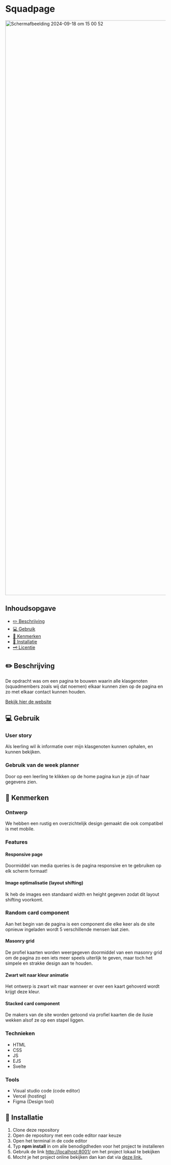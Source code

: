 # Squadpage
<img width="1800" alt="Scherm­afbeelding 2024-09-18 om 15 00 52" src="https://github.com/user-attachments/assets/df046e81-4800-4db1-970d-146bb4fb0c24">

## Inhoudsopgave
  * [✏️ Beschrijving](#beschrijving)
  * [💻 Gebruik](#gebruik)
  * [🔎 Kenmerken](#kenmerken)
  * [🔧 Installatie](#installatie)
  * [🗝️ Licentie](#licentie)

## ✏️ Beschrijving
De opdracht was om een pagina te bouwen waarin alle klasgenoten (squadmembers zoals wij dat noemen) elkaar kunnen zien op de pagina en zo met elkaar contact kunnen houden. 
<!-- Voeg een mooie poster visual toe 📸 -->
<a href="https://your-tribe-for-life-squad-page-lake.vercel.app/" alt="link naar squad page">Bekijk hier de website</a>

## 💻 Gebruik
<!-- Bij Gebruik staat de user story, hoe het werkt en wat je er mee kan. -->
### User story
Als leerling wil ik informatie over mijn klasgenoten kunnen ophalen, en kunnen bekijken.

### Gebruik van de week planner
Door op een leerling te klikken op de home pagina kun je zijn of haar gegevens zien.

## 🔎 Kenmerken

### Ontwerp
We hebben een rustig en overzichtelijk design gemaakt die ook compatibel is met mobile.

### Features

#### Responsive page
Doormiddel van media queries is de pagina responsive en te gebruiken op elk scherm formaat!

#### Image optimalisatie (layout shifting)
Ik heb de images een standaard width en height gegeven zodat dit layout shifting voorkomt.

### Random card component
Aan het begin van de pagina is een component die elke keer als de site opnieuw ingeladen wordt 5 verschillende mensen laat zien.

#### Masonry grid
De profiel kaarten worden weergegeven doormiddel van een masonry grid om de pagina zo een iets meer speels uiterlijk te geven, maar toch het simpele en strakke design aan te houden.

#### Zwart wit naar kleur animatie
Het ontwerp is zwart wit maar wanneer er over een kaart gehoverd wordt krijgt deze kleur.

#### Stacked card component
De makers van de site worden getoond via profiel kaarten die de ilusie wekken alsof ze op een stapel liggen.

### Technieken
- HTML
- CSS
- JS
- EJS
- Svelte

### Tools
- Visual studio code (code editor)
- Vercel (hosting)
- Figma (Design tool)

## 🔧 Installatie
<!-- Bij Instalatie staat hoe een andere developer aan jouw repo kan werken -->
1. Clone deze repository
2. Open de repository met een code editor naar keuze
3. Open het terminal in de code editor
4. Typ **npm install** in om alle benodigdheden voor het project te installeren
5. Gebruik de link <a href="http://localhost:5173/">http://localhost:8001/</a> om het project lokaal te bekijken
6. Mocht je het project online bekijken dan kan dat via <a href="https://proof-of-concept-eqsl.onrender.com/" alt="ANWB Weekplanner Website">deze link.</a>
